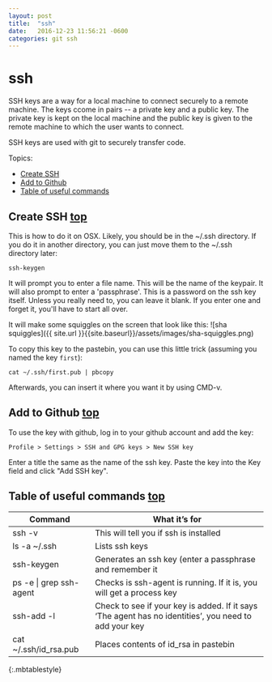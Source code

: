```yaml
---
layout: post
title:  "ssh"
date:   2016-12-23 11:56:21 -0600
categories: git ssh
---
```

<a id="top"></a>
# ssh

SSH keys are a way for a local machine to connect securely to a remote machine.  The keys ccome in pairs -- a private key and a public key.  The private key is kept on the local machine and the public key is given to the remote machine to which the user wants to connect.

SSH keys are used with git to securely transfer code.

Topics:

* [Create SSH](#create-ssh)
* [Add to Github](#github)
* [Table of useful commands](#commands)

<a id="create-ssh"></a>
## Create SSH [top](#top)

This is how to do it on OSX.  Likely, you should be in the ~/.ssh directory. If you do it in another directory, you can just move them to the ~/.ssh directory later:

```
ssh-keygen
```
It will prompt you to enter a file name.  This will be the name of the keypair.  It will also prompt to enter a 'passphrase'.  This is a password on the ssh key itself.  Unless you really need to, you can leave it blank.  If you enter one and forget it, you'll have to start all over.

It will make some squiggles on the screen that look like this:
![sha squiggles]({{ site.url }}{{site.baseurl}}/assets/images/sha-squiggles.png)

To copy this key to the pastebin, you can use this little trick (assuming you named the key `first`):
```
cat ~/.ssh/first.pub | pbcopy
```
Afterwards, you can insert it where you want it by using CMD-v.

<a id="github"></a>
## Add to Github [top](#top)

To use the key with github, log in to your github account and add the key:
```
Profile > Settings > SSH and GPG keys > New SSH key
```
Enter a title the same as the name of the ssh key.  Paste the key into the Key field and click "Add SSH key".

<a id="commands"></a>
## Table of useful commands [top](#top)


| Command | What it’s for |
|--- | --- |
| ssh -v | This will tell you if ssh is installed |
| ls -a ~/.ssh | Lists ssh keys |
| ssh-keygen | Generates an ssh key (enter a passphrase and remember it |
| ps -e &#124; grep ssh&#45;agent | Checks is ssh-agent is running.  If it is, you will get a process key |
| ssh-add -l | Check to see if your key is added.  If it says ‘The agent has no identities’, you need to add your key |
| cat ~/.ssh/id_rsa.pub | Places contents of id_rsa in pastebin |
{:.mbtablestyle}
